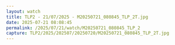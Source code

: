 ```yaml
---
layout: watch
title: TLP2 - 21/07/2025 - M20250721_080845_TLP_2T.jpg
date: 2025-07-21 08:08:45
permalink: /2025/07/21/watch/M20250721_080845_TLP_2
capture: TLP2/2025/202507/20250720/M20250721_080845_TLP_2T.jpg
---
```

